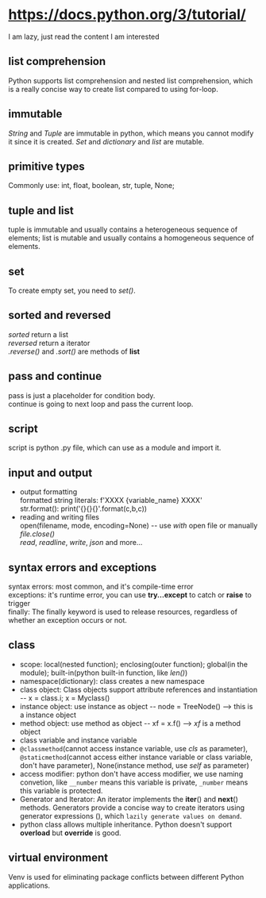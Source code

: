 # https://docs.python.org/3/tutorial/

I am lazy, just read the content I am interested

## list comprehension
Python supports list comprehension and nested list comprehension, which is a really concise way to create list compared to using for-loop.

## immutable
*String* and *Tuple* are immutable in python, which means you cannot modify it since it is created. *Set* and *dictionary* and *list* are mutable.

## primitive types
Commonly use: int, float, boolean, str, tuple, None;

## tuple and list
tuple is immutable and usually contains a heterogeneous sequence of elements; list is mutable and usually contains a homogeneous sequence of elements.  

## set
To create empty set, you need to *set()*.

## sorted and reversed
*sorted* return a list  
*reversed* return a iterator  
*.reverse()* and *.sort()* are methods of **list**

## pass and continue
pass is just a placeholder for condition body.  
continue is going to next loop and pass the current loop.

## script
script is python .py file, which can use as a module and import it.

## input and output
- output formatting  
formatted string literals: f'XXXX {variable_name} XXXX'  
str.format(): print('{}{}{}'.format(c,b,c))
- reading and writing files  
open(filename, mode, encoding=None)  -- use *with* open file or manually *file.close()*  
*read*, *readline*, *write*, *json* and more...

## syntax errors and exceptions
syntax errors: most common, and it's compile-time error  
exceptions: it's runtime error, you can use **try...except** to catch or **raise** to trigger  
finally: The finally keyword is used to release resources, regardless of whether an exception occurs or not.

## class
- scope: local(nested function); enclosing(outer function); global(in the module); built-in(python built-in function, like *len()*)
- namespace(dictionary): class creates a new namespace
- class object: Class objects support attribute references and instantiation -- x = class.i; x = Myclass()
- instance object: use instance as object -- node = TreeNode() --> this is a instance object
- method object: use method as object -- xf = x.f() --> *xf* is a method object
- class variable and instance variable
- `@classmethod`(cannot access instance variable, use *cls* as parameter), `@staticmethod`(cannot access either instance variable or class variable, don't have parameter), None(instance method, use *self* as parameter)
- access modifier: python don't have access modifier, we use naming convetion, like `__number` means this variable is private, `_number` means this variable is protected.
- Generator and Iterator: An iterator implements the __iter__() and __next__() methods. Generators provide a concise way to create iterators using generator expressions (), which `lazily generate values on demand`.
- python class allows multiple inheritance. Python doesn't support **overload** but **override** is good.

## virtual environment
Venv is used for eliminating package conflicts between different Python applications.
